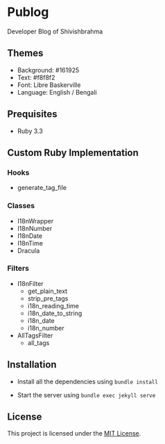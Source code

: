 # Publog

Developer Blog of Shivishbrahma

## Themes

- Background: #161925
- Text: #f8f8f2
- Font: Libre Baskerville
- Language: English / Bengali

## Prequisites

- Ruby 3.3

## Custom Ruby Implementation

### Hooks

- generate_tag_file

### Classes

- I18nWrapper
- I18nNumber
- I18nDate
- I18nTime
- Dracula

### Filters

- I18nFilter
  - get_plain_text
  - strip_pre_tags
  - i18n_reading_time
  - i18n_date_to_string
  - i18n_date
  - i18n_number
- AllTagsFilter
  - all_tags

## Installation

- Install all the dependencies using `bundle install`

- Start the server using `bundle exec jekyll serve`

## License

This project is licensed under the [MIT License](LICENSE).
